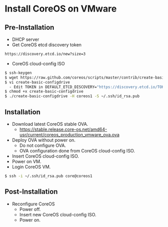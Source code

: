 # Install CoreOS on VMware

## Pre-Installation
* DHCP server
* Get CoreOS etcd discovery token
```bash
https://discovery.etcd.io/new?size=3
```
* CoreOS cloud-config ISO
```bash
$ ssh-keygen
$ wget https://raw.github.com/coreos/scripts/master/contrib/create-basic-configdrive
$ vi create-basic-configdrive
  - Edit TOKEN in DEFAULT_ETCD_DISCOVERY="https://discovery.etcd.io/TOKEN"
$ chmod +x create-basic-configdrive
$ ./create-basic-configdrive -H coreos1 -S ~/.ssh/id_rsa.pub
```

## Installation
* Download latest CoreOS stable OVA.
  * https://stable.release.core-os.net/amd64-usr/current/coreos_production_vmware_ova.ova
* Deploy OVA without power on.
  * Do not configure OVA.
  * OVA configuration done from CoreOS cloud-config ISO.
* Insert CoreOS cloud-config ISO.
* Power on VM.
* Login CoreOS VM.

```bash
$ ssh -i ~/.ssh/id_rsa.pub core@coreos1
```

## Post-Installation
* Reconfigure CoreOS
  * Power off.
  * Insert new CoreOS cloud-config ISO.
  * Power on.
